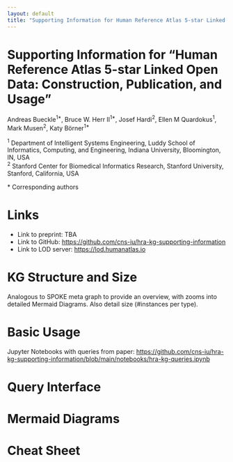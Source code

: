 ```yaml
---
layout: default
title: "Supporting Information for Human Reference Atlas 5-star Linked Open Data: Construction, Publication, and Usage"
---
```


# Supporting Information for “Human Reference Atlas 5-star Linked Open Data: Construction, Publication, and Usage”
Andreas Bueckle<sup>1*</sup>, Bruce W. Herr II<sup>1*</sup>, Josef Hardi<sup>2</sup>, Ellen M Quardokus<sup>1</sup>, Mark Musen<sup>2</sup>, Katy Börner<sup>1*</sup>

<sup>1</sup> Department of Intelligent Systems Engineering, Luddy School of Informatics, Computing, and Engineering, Indiana University, Bloomington, IN, USA\
<sup>2</sup> Stanford Center for Biomedical Informatics Research, Stanford University, Stanford, California, USA

\* Corresponding authors


# Links

- Link to preprint: TBA
- Link to GitHub: https://github.com/cns-iu/hra-kg-supporting-information
- Link to LOD server: https://lod.humanatlas.io 

# KG Structure and Size
Analogous to SPOKE meta graph to provide an overview, with zooms into detailed Mermaid Diagrams. Also detail size (#instances per type).

# Basic Usage
Jupyter Notebooks with queries from paper: https://github.com/cns-iu/hra-kg-supporting-information/blob/main/notebooks/hra-kg-queries.ipynb 

# Query Interface

# Mermaid Diagrams

# Cheat Sheet
